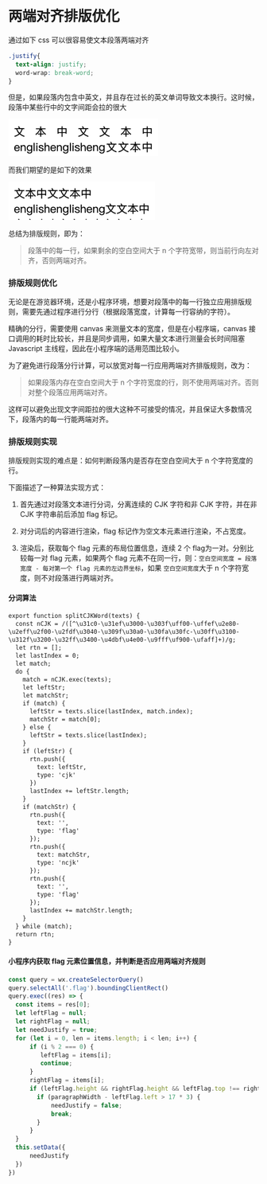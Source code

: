 # 两端对齐排版优化

通过如下 css 可以很容易使文本段落两端对齐

```css
.justify{
  text-align: justify;
  word-wrap: break-word;
}
```

但是，如果段落内包含中英文，并且存在过长的英文单词导致文本换行。这时候，段落中某些行中的文字间距会拉的很大

<img src="./bad-1.png" alt="badcase-1" style="zoom:70%; " />

而我们期望的是如下的效果

<img src="./good-1.png" alt="goodcase-1" style="zoom:70%;" />

总结为排版规则，即为：

> 段落中的每一行，如果剩余的空白空间大于 n 个字符宽带，则当前行向左对齐，否则两端对齐。

### 排版规则优化

无论是在游览器环境，还是小程序环境，想要对段落中的每一行独立应用排版规则，需要先通过程序进行分行（根据段落宽度，计算每一行容纳的字符）。

精确的分行，需要使用 canvas 来测量文本的宽度，但是在小程序端，canvas 接口调用的耗时比较长，并且是同步调用，如果大量文本进行测量会长时间阻塞 Javascript 主线程，因此在小程序端的适用范围比较小。

为了避免进行段落分行计算，可以放宽对每一行应用两端对齐排版规则，改为：

> 如果段落内存在空白空间大于 n 个字符宽度的行，则不使用两端对齐。否则对整个段落应用两端对齐。

这样可以避免出现文字间距拉的很大这种不可接受的情况，并且保证大多数情况下，段落内的每一行能两端对齐。

### 排版规则实现

排版规则实现的难点是：如何判断段落内是否存在空白空间大于 n 个字符宽度的行。

下面描述了一种算法实现方式：

1. 首先通过对段落文本进行分词，分离连续的 CJK 字符和非 CJK 字符，并在非 CJK 字符串前后添加 flag 标记。

2. 对分词后的内容进行渲染，flag 标记作为空文本元素进行渲染，不占宽度。

3. 渲染后，获取每个 flag 元素的布局位置信息，连续 2 个 flag为一对。分别比较每一对 flag 元素，如果两个 flag 元素不在同一行，则：`空白空间宽度 = 段落宽度 - 每对第一个 flag 元素的左边界坐标`，如果 `空白空间宽度`大于 n 个字符宽度，则不对段落进行两端对齐。

#### 分词算法

```
export function splitCJKWord(texts) {
  const nCJK = /([^\u31c0-\u31ef\u3000-\u303f\uff00-\uffef\u2e80-\u2eff\u2f00-\u2fdf\u3040-\u309f\u30a0-\u30fa\u30fc-\u30ff\u3100-\u312f\u3200-\u32ff\u3400-\u4dbf\u4e00-\u9fff\uf900-\ufaff]+)/g;
  let rtn = [];
  let lastIndex = 0;
  let match;
  do {
    match = nCJK.exec(texts);
    let leftStr;
    let matchStr;
    if (match) {
      leftStr = texts.slice(lastIndex, match.index);
      matchStr = match[0];
    } else {
      leftStr = texts.slice(lastIndex);
    }
    if (leftStr) {
      rtn.push({
        text: leftStr,
        type: 'cjk'
      })
      lastIndex += leftStr.length;
    }
    if (matchStr) {
      rtn.push({
        text: '',
        type: 'flag'
      });
      rtn.push({
        text: matchStr,
        type: 'ncjk'
      });
      rtn.push({
        text: '',
        type: 'flag'
      });
      lastIndex += matchStr.length;
    }
  } while (match);
  return rtn;
}
```

#### 小程序内获取 flag 元素位置信息，并判断是否应用两端对齐规则

```javascript
const query = wx.createSelectorQuery()
query.selectAll('.flag').boundingClientRect()
query.exec((res) => {
  const items = res[0];
  let leftFlag = null;
  let rightFlag = null;
  let needJustify = true;
  for (let i = 0, len = items.length; i < len; i++) {
      if (i % 2 === 0) {
         leftFlag = items[i];
         continue;
      }
      rightFlag = items[i];
      if (leftFlag.height && rightFlag.height && leftFlag.top !== rightFlag.top) {
        if (paragraphWidth - leftFlag.left > 17 * 3) {
            needJustify = false;
          	break;
        }
      }
  }
  this.setData({
      needJustify
  })
})
```

